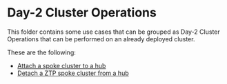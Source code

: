 # Day-2 Cluster Operations

This folder contains some use cases that can be grouped as Day-2 Cluster Operations that can be performed on an already deployed cluster.

These are the following:

- [Attach a spoke cluster to a hub](attach_spoke_cluster)
- [Detach a ZTP spoke cluster from a hub](detach_ztp_spoke_cluster)
